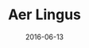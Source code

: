 ---
layout: site
title: "Aer Lingus"
date: 2016-06-13
categories: [travel]
version: 1.2.19
major: 1
minor: 2
patch: 19
slug: aer-lingus
link: https://www.aerlingus.com/html/en-IE/home.html
permalink: /sites/:slug
---